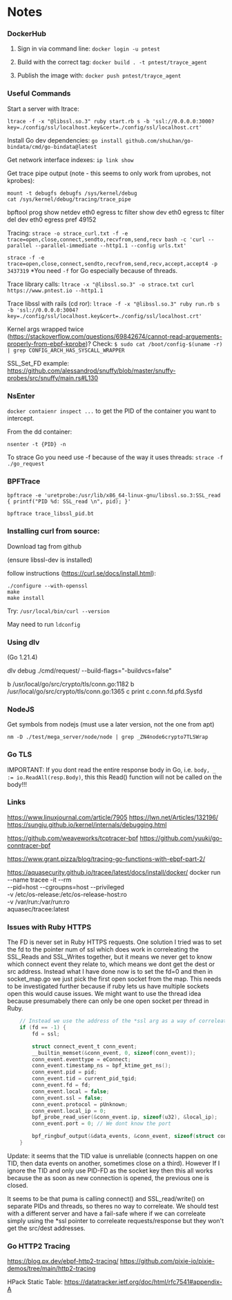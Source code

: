 # Notes

### DockerHub
1. Sign in via command line: `docker login -u pntest`

2. Build with the correct tag: `docker build . -t pntest/trayce_agent`

2. Publish the image with: `docker push pntest/trayce_agent`

### Useful Commands

Start a server with ltrace:
```
ltrace -f -x "@libssl.so.3" ruby start.rb s -b 'ssl://0.0.0.0:3000?key=./config/ssl/localhost.key&cert=./config/ssl/localhost.crt'
```

Install Go dev dependencies:
`go install github.com/shuLhan/go-bindata/cmd/go-bindata@latest`

Get network interface indexes:
`ip link show`

Get trace pipe output (note - this seems to only work from uprobes, not kprobes):
```
mount -t debugfs debugfs /sys/kernel/debug
cat /sys/kernel/debug/tracing/trace_pipe
```

bpftool prog show netdev eth0 egress
tc filter show dev eth0 egress
tc filter del dev eth0 egress pref 49152

Tracing:
`strace -o strace_curl.txt -f -e trace=open,close,connect,sendto,recvfrom,send,recv bash -c 'curl --parallel --parallel-immediate --http1.1 --config urls.txt'`

`strace -f -e trace=open,close,connect,sendto,recvfrom,send,recv,accept,accept4 -p 3437319`
*You need `-f` for Go especially because of threads.

Trace library calls:
`ltrace -x "@libssl.so.3" -o strace.txt curl https://www.pntest.io --http1.1`

Trace libssl with rails (cd ror):
`ltrace -f -x "@libssl.so.3" ruby run.rb s  -b 'ssl://0.0.0.0:3004?key=./config/ssl/localhost.key&cert=./config/ssl/localhost.crt'`

Kernel args wrapped twice (https://stackoverflow.com/questions/69842674/cannot-read-arguements-properly-from-ebpf-kprobe)? Check:
`$ sudo cat /boot/config-$(uname -r) | grep CONFIG_ARCH_HAS_SYSCALL_WRAPPER`

SSL_Set_FD example:
https://github.com/alessandrod/snuffy/blob/master/snuffy-probes/src/snuffy/main.rs#L130

### NsEnter
`docker contaienr inspect ...` to get the PID of the container you want to intercept.

From the dd container:
```
nsenter -t {PID} -n
```

To strace Go you need use -f because of the way it uses threads:
`strace -f ./go_request`

### BPFTrace

`bpftrace -e 'uretprobe:/usr/lib/x86_64-linux-gnu/libssl.so.3:SSL_read { printf("PID %d: SSL_read \n", pid); }'`

`bpftrace trace_libssl_pid.bt`


### Installing curl from source:

Download tag from github

(ensure libssl-dev is installed)

follow instructions (https://curl.se/docs/install.html):
```
./configure --with-openssl
make
make install
```

Try: `/usr/local/bin/curl --version`

May need to run `ldconfig`

### Using dlv
(Go 1.21.4)

dlv debug ./cmd/request/ --build-flags="-buildvcs=false"

b /usr/local/go/src/crypto/tls/conn.go:1182
b /usr/local/go/src/crypto/tls/conn.go:1365
c
print c.conn.fd.pfd.Sysfd

### NodeJS
Get symbols from nodejs (must use a later version, not the one from apt)

`nm -D ./test/mega_server/node/node | grep _ZN4node6crypto7TLSWrap`

### Go TLS

IMPORTANT: If you dont read the entire response body in Go, i.e. `body, _ := io.ReadAll(resp.Body)`, this this
Read() function will not be called on the body!!!

### Links
https://www.linuxjournal.com/article/7905
https://lwn.net/Articles/132196/
https://sungju.github.io/kernel/internals/debugging.html

https://github.com/weaveworks/tcptracer-bpf
https://github.com/yuuki/go-conntracer-bpf

https://www.grant.pizza/blog/tracing-go-functions-with-ebpf-part-2/

https://aquasecurity.github.io/tracee/latest/docs/install/docker/
docker run --name tracee -it --rm \
  --pid=host --cgroupns=host --privileged \
  -v /etc/os-release:/etc/os-release-host:ro \
  -v /var/run:/var/run:ro \
  aquasec/tracee:latest

### Issues with Ruby HTTPS

The FD is never set in Ruby HTTPS requests. One solution I tried was to set the fd to the pointer num of ssl which does work in correleating
the SSL_Reads and SSL_Writes together, but it means we never get to know which connect event they relate to, which means we dont get the
dest or src address.
Instead what I have done now is to set the fd=0 and then in socket_map.go we just pick the first open socket from the map. This needs to be
investigated further because if ruby lets us have multiple sockets open this would cause issues. We might want to use the thread idea because
presumabely there can only be one open socket per thread in Ruby.

```c
    // Instead we use the address of the *ssl arg as a way of correleating SSL_reads with SSL_writes.
    if (fd == -1) {
        fd = ssl;

        struct connect_event_t conn_event;
        __builtin_memset(&conn_event, 0, sizeof(conn_event));
        conn_event.eventtype = eConnect;
        conn_event.timestamp_ns = bpf_ktime_get_ns();
        conn_event.pid = pid;
        conn_event.tid = current_pid_tgid;
        conn_event.fd = fd;
        conn_event.local = false;
        conn_event.ssl = false;
        conn_event.protocol = pUnknown;
        conn_event.local_ip = 0;
        bpf_probe_read_user(&conn_event.ip, sizeof(u32), &local_ip);
        conn_event.port = 0; // We dont know the port

        bpf_ringbuf_output(&data_events, &conn_event, sizeof(struct connect_event_t), 0);
    }
```

Update: it seems that the TID value is unreliable (connects happen on one TID, then data events on another, sometimes close on a third). However If I ignore the TID and only use PID-FD as the socket key then this all works because the as soon as new connection is opened, the previous one is closed.

It seems to be that puma is calling connect() and SSL_read/write() on separate PIDs and threads, so theres no way to correleate. We should test with a different server and have a fail-safe where if we can correleate simply using the *ssl pointer to correleate requests/response but they won't get the src/dest addresses.

### Go HTTP2 Tracing

https://blog.px.dev/ebpf-http2-tracing/
https://github.com/pixie-io/pixie-demos/tree/main/http2-tracing

HPack Static Table:
https://datatracker.ietf.org/doc/html/rfc7541#appendix-A
